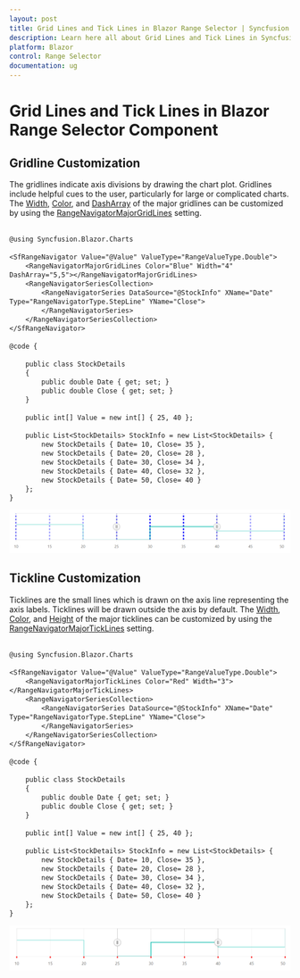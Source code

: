 ```yaml
---
layout: post
title: Grid Lines and Tick Lines in Blazor Range Selector | Syncfusion
description: Learn here all about Grid Lines and Tick Lines in Syncfusion Blazor Range Selector component and more.
platform: Blazor
control: Range Selector
documentation: ug
---
```


# Grid Lines and Tick Lines in Blazor Range Selector Component

## Gridline Customization

The gridlines indicate axis divisions by drawing the chart plot. Gridlines include helpful cues to the user, particularly for large or complicated charts. The [Width](https://help.syncfusion.com/cr/blazor/Syncfusion.Blazor.Charts.ChartCommonMajorGridLines.html#Syncfusion_Blazor_Charts_ChartCommonMajorGridLines_Width), [Color](https://help.syncfusion.com/cr/blazor/Syncfusion.Blazor.Charts.ChartCommonMajorGridLines.html#Syncfusion_Blazor_Charts_ChartCommonMajorGridLines_Color), and [DashArray](https://help.syncfusion.com/cr/blazor/Syncfusion.Blazor.Charts.ChartCommonMajorGridLines.html#Syncfusion_Blazor_Charts_ChartCommonMajorGridLines_DashArray) of the major gridlines can be customized by using the [RangeNavigatorMajorGridLines](https://help.syncfusion.com/cr/blazor/Syncfusion.Blazor.Charts.RangeNavigatorMajorGridLines.html) setting.

```cshtml

@using Syncfusion.Blazor.Charts

<SfRangeNavigator Value="@Value" ValueType="RangeValueType.Double">
    <RangeNavigatorMajorGridLines Color="Blue" Width="4" DashArray="5,5"></RangeNavigatorMajorGridLines>
    <RangeNavigatorSeriesCollection>
        <RangeNavigatorSeries DataSource="@StockInfo" XName="Date" Type="RangeNavigatorType.StepLine" YName="Close">
        </RangeNavigatorSeries>
    </RangeNavigatorSeriesCollection>
</SfRangeNavigator>

@code {

    public class StockDetails
    {
        public double Date { get; set; }
        public double Close { get; set; }
    }

    public int[] Value = new int[] { 25, 40 };

    public List<StockDetails> StockInfo = new List<StockDetails> {
        new StockDetails { Date= 10, Close= 35 },
        new StockDetails { Date= 20, Close= 28 },
        new StockDetails { Date= 30, Close= 34 },
        new StockDetails { Date= 40, Close= 32 },
        new StockDetails { Date= 50, Close= 40 }
    };
}

```

![Gridline customization](images/grid-tick/grid.png)

## Tickline Customization

Ticklines are the small lines which is drawn on the axis line representing the axis labels. Ticklines will be drawn outside the axis by default. The [Width](https://help.syncfusion.com/cr/blazor/Syncfusion.Blazor.Charts.ChartCommonMajorTickLines.html#Syncfusion_Blazor_Charts_ChartCommonMajorTickLines_Width), [Color](https://help.syncfusion.com/cr/blazor/Syncfusion.Blazor.Charts.ChartCommonMajorTickLines.html#Syncfusion_Blazor_Charts_ChartCommonMajorTickLines_Color), and [Height](https://help.syncfusion.com/cr/blazor/Syncfusion.Blazor.Charts.ChartCommonMajorTickLines.html#Syncfusion_Blazor_Charts_ChartCommonMajorTickLines_Height) of the major ticklines can be customized by using the [RangeNavigatorMajorTickLines](https://help.syncfusion.com/cr/blazor/Syncfusion.Blazor.Charts.RangeNavigatorMajorTickLines.html) setting.

```cshtml

@using Syncfusion.Blazor.Charts

<SfRangeNavigator Value="@Value" ValueType="RangeValueType.Double">
    <RangeNavigatorMajorTickLines Color="Red" Width="3"></RangeNavigatorMajorTickLines>
    <RangeNavigatorSeriesCollection>
        <RangeNavigatorSeries DataSource="@StockInfo" XName="Date" Type="RangeNavigatorType.StepLine" YName="Close">
        </RangeNavigatorSeries>
    </RangeNavigatorSeriesCollection>
</SfRangeNavigator>

@code {

    public class StockDetails
    {
        public double Date { get; set; }
        public double Close { get; set; }
    }

    public int[] Value = new int[] { 25, 40 };

    public List<StockDetails> StockInfo = new List<StockDetails> {
        new StockDetails { Date= 10, Close= 35 },
        new StockDetails { Date= 20, Close= 28 },
        new StockDetails { Date= 30, Close= 34 },
        new StockDetails { Date= 40, Close= 32 },
        new StockDetails { Date= 50, Close= 40 }
    };
}

```

![Tickline customization](images/grid-tick/tick.png)